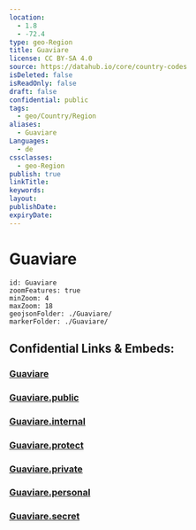 ```yaml
---
location:
  - 1.8
  - -72.4
type: geo-Region
title: Guaviare
license: CC BY-SA 4.0
source: https://datahub.io/core/country-codes
isDeleted: false
isReadOnly: false
draft: false
confidential: public
tags:
  - geo/Country/Region
aliases:
  - Guaviare
Languages:
  - de
cssclasses:
  - geo-Region
publish: true
linkTitle:
keywords:
layout:
publishDate:
expiryDate:
---
```


# Guaviare

```leaflet
id: Guaviare
zoomFeatures: true 
minZoom: 4 
maxZoom: 18
geojsonFolder: ./Guaviare/
markerFolder: ./Guaviare/
```


## Confidential Links & Embeds: 

### [Guaviare](/_Standards/Earth/Continent/America~South/Colombia/departments~Colombia/Guaviare.md) 

### [Guaviare.public](/_public/Earth/Continent/America~South/Colombia/departments~Colombia/Guaviare.public.md) 

### [Guaviare.internal](/_internal/Earth/Continent/America~South/Colombia/departments~Colombia/Guaviare.internal.md) 

### [Guaviare.protect](/_protect/Earth/Continent/America~South/Colombia/departments~Colombia/Guaviare.protect.md) 

### [Guaviare.private](/_private/Earth/Continent/America~South/Colombia/departments~Colombia/Guaviare.private.md) 

### [Guaviare.personal](/_personal/Earth/Continent/America~South/Colombia/departments~Colombia/Guaviare.personal.md) 

### [Guaviare.secret](/_secret/Earth/Continent/America~South/Colombia/departments~Colombia/Guaviare.secret.md)

